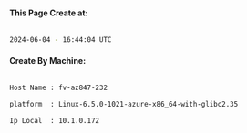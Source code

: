 
   
#### This Page Create at:

```bash

2024-06-04 - 16:44:04 UTC

```

#### Create By Machine:

```bash

Host Name : fv-az847-232

platform  : Linux-6.5.0-1021-azure-x86_64-with-glibc2.35

Ip Local  : 10.1.0.172

```


